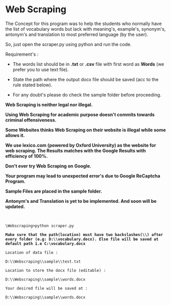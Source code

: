 # Web Scraping

The Concept for this program was to help the students who normally have the list of vocabulary words but lack with meaning's, example's, synonym's, antonym's and translation to most preferred language (by the user).

So, just open the scraper.py using python and run the code.

Requirement's :
    
- The words list should be in **.txt** or **.csv** file with first word as **Words** (we prefer you to use text file).

- State the path where the output docx file should be saved (acc to the rule stated below).

- For any doubt's please do check the sample folder before proceeding.

**Web Scraping is neither legal nor illegal.**

**Using Web Scraping for academic purpose doesn't commits towards criminal offensiveness.**

**Some Websites thinks Web Scraping on their website is illegal while some allows it.**

**We use lexico.com (powered by Oxford University) as the website for web scraping. The Results matches with the Google Results with efficiency of 100%.**

**Don't ever try Web Scraping on Google.**

**Your program may lead to unexpected error's due to Google ReCaptcha Program.**

**Sample Files are placed in the sample folder.**

**Antonym's and Translation is yet to be implemented. And soon will be updated.**

<br>

```\Webscraping>python scraper.py```

**```Make sure that the path(location) must have two backslashes(\\) after every folder (e.g: D:\\vocabulary.docx). Else file will be saved at default path i.e C:\vocabulary.docx```**

```Location of data file :```

```D:\\Webscraping\\sample\\test.txt```

```Location to store the docx file (editable) :```

```D:\\Webscraping\\sample\\words.docx```

```Your desired file will be saved at : ```

```D:\\Webscraping\\sample\\words.docx```
